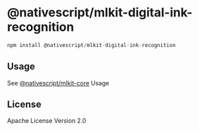# @nativescript/mlkit-digital-ink-recognition

```javascript
npm install @nativescript/mlkit-digital-ink-recognition
```

## Usage

See [@nativescript/mlkit-core](../plugins/mlkit-core) Usage
## License

Apache License Version 2.0
